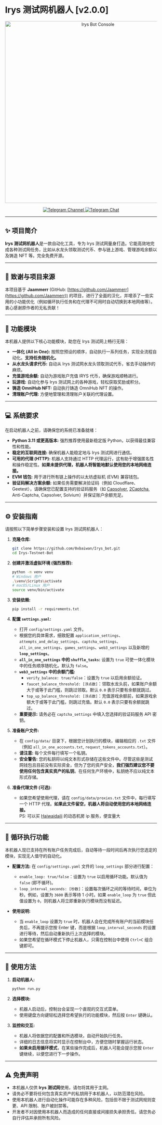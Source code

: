 #  Irys 测试网机器人 [v2.0.0]

<div align="center">
  <img src="./console/images/console.png" alt="Irys Bot Console" width="600"/>
  
  <p align="center">
    <a href="https://t.me/JamBitPY">
      <img src="https://img.shields.io/badge/Telegram-Channel-blue?style=for-the-badge&logo=telegram" alt="Telegram Channel">
    </a>
    <a href="https://t.me/+-4HDHSdBgiYxNGRi">
      <img src="https://img.shields.io/badge/Telegram-Chat-blue?style=for-the-badge&logo=telegram" alt="Telegram Chat">
    </a>
  </p>
</div>

---

## ✨ 项目简介

**Irys 测试网机器人**是一款自动化工具，专为 Irys 测试网量身打造。它能高效地完成各种测试网任务，比如从水龙头领取测试代币、参与链上游戏、管理游戏余额以及铸造 NFT 等。完全免费开源。

---

## 🙏 致谢与项目来源

本项目基于 **Jaammerr** (GitHub: [https://github.com/Jaammerr](https://github.com/Jaammerr)) 的项目，进行了全面的汉化，并增添了一些实用的小功能优化（例如循环执行任务和在代理不可用时自动切换到本地网络等）。衷心感谢原作者的无私贡献！


---

## 🚀 功能模块

本机器人提供以下核心功能模块，助您在 Irys 测试网上畅行无阻：

*   **一体化 (All in One):** 按照您预设的顺序，自动执行一系列任务，实现全流程自动化。**支持任务随机化。**
*   **从水龙头请求代币:** 自动从 Irys 测试网水龙头领取测试代币，省去手动操作的麻烦。
*   **充值游戏余额:** 自动为游戏账户充值 IRYS 代币，确保游戏顺畅进行。
*   **玩游戏:** 自动化参与 Irys 测试网上的各种游戏，轻松获取奖励或积分。
*   **铸造 OmniHub NFT:** 自动执行铸造 OmniHub NFT 的操作。
*   **清理账户代理:** 方便地管理和清理账户关联的代理设置。

---

## 💻 系统要求

在启动机器人之前，请确保您的系统已准备就绪：

*   **Python 3.11 或更高版本:** 强烈推荐使用最新稳定版 Python，以获得最佳兼容性和性能。
*   **稳定的互联网连接:** 确保机器人能稳定地与 Irys 测试网进行通信。
*   **可用的代理 (HTTP):** 机器人支持通过 HTTP 代理运行，这有助于增强匿名性和操作稳定性。**如果未提供代理，机器人将智能地默认使用您的本地网络连接。**
*   **EVM 钱包:** 用于进行所有链上操作的以太坊虚拟机 (EVM) 兼容钱包。
*   **验证码解决方案余额:** 如果任务需要解决验证码（例如 Cloudflare、Geetest），请确保您已配置支持的验证码服务（如 [Capsolver](https://dashboard.capsolver.com/passport/register?inviteCode=PFxLlbXG2AF8), [2Captcha](https://2captcha.com/), Anti-Captcha, Capsolver, Solvium）并保证账户余额充足。

---


## ⚙️ 安装指南

请按照以下简单步骤安装和设置 Irys 测试网机器人：

1.  **克隆仓库:**
    ```bash
    git clone https://github.com/0xbaiwan/Irys_bot.git
    cd Irys-Testnet-Bot
    ```

2.  **创建并激活虚拟环境 (强烈推荐):**
    ```bash
    python -m venv venv
    # Windows 用户
    .\venv\Scripts\activate
    # macOS/Linux 用户
    source venv/bin/activate
    ```

3.  **安装依赖:**
    ```bash
    pip install -r requirements.txt
    ```

4.  **配置 `settings.yaml`:**
    *   打开 `config/settings.yaml` 文件。
    *   根据您的具体需求，细致配置 `application_settings`、`attempts_and_delay_settings`、`captcha_settings`、`all_in_one_settings`、`games_settings`、`web3_settings` 以及新增的 **`loop_settings`**。
    *   **`all_in_one_settings` 中的 `shuffle_tasks`:** 设置为 `true` 可使一体化模块中的任务顺序随机化。默认为 `false`。
    *   **`web3_settings` 中的余额门槛:**
        *   `verify_balance: true/false`：设置为 `true` 以启用余额验证。
        *   `faucet_balance_threshold: [浮点数]`：领取水龙头前，如果账户余额大于或等于此门槛，则跳过领取。默认 `0.0` 表示只要有余额就跳过。
        *   `top_up_balance_threshold: [浮点数]`：充值游戏余额前，如果游戏余额大于或等于此门槛，则跳过充值。默认 `0.0` 表示只要有余额就跳过。
    *   **重要提示:** 请务必在 `captcha_settings` 中填入您选择的验证码服务 API 密钥。

5.  **准备账户文件:**
    *   在 `config/data/` 目录下，根据您计划执行的模块，编辑相应的 `.txt` 文件（例如 `all_in_one_accounts.txt`, `request_tokens_accounts.txt`）。
    *   **请注意:** 每个文件每行填写一个私钥。
    *   **安全警告:** 您的私钥将以纯文本形式存储在这些文件中。尽管这些是测试网钱包且目前没有实际资金，但为了您的资产安全，**我们强烈建议您不要使用任何包含真实资产的私钥**。在任何生产环境中，私钥绝不应以纯文本形式存储。

6.  **准备代理文件 (可选):**
    *   如果您希望使用代理，请在 `config/data/proxies.txt` 文件中，每行填写一个 HTTP 代理。**如果此文件留空，机器人将自动使用您的本地网络连接。**  
    PS: 可以买 [Haiwaidaili](https://www.haiwaidaili.net/register?Invitation_code=11812) 的动态机房 ip 服务，便宜量大

---

## 🔄 循环执行功能

本机器人现已支持在所有账户任务完成后，自动等待一段时间后再次执行您选定的模块，实现无人值守的自动化。

*   **配置方法:** 在 `config/settings.yaml` 文件的 `loop_settings` 部分进行配置：
    *   `enable_loop: true/false`：设置为 `true` 以启用循环功能。默认值为 `false` (即不循环)。
    *   `loop_interval_seconds: [秒数]`：设置每次循环之间的等待时间，单位为秒。例如，设置为 `3600` 表示等待 1 小时。如果 `enable_loop` 为 `true` 但此值设置为 `0`，则机器人将立即重新执行模块而没有延迟。

*   **使用说明:**
    *   当 `enable_loop` 设置为 `true` 时，机器人会在完成所有账户的当前模块任务后，不再提示您按 Enter 键，而是根据 `loop_interval_seconds` 的设置进行等待，然后自动重新执行上次选择的模块。
    *   如果您希望在循环模式下停止机器人，只需在控制台中使用 `Ctrl+C` 组合键即可。

---

## 🚀 使用方法

1.  **启动机器人:**
    ```bash
    python run.py
    ```

2.  **选择模块:**
    *   机器人启动后，控制台会呈现一个直观的交互式菜单。
    *   使用键盘方向键轻松选择您希望执行的功能模块，然后按 `Enter` 键确认。

3.  **监控和交互:**
    *   机器人将依据您的配置和所选模块，自动开始执行任务。
    *   详细的日志信息将实时显示在控制台中，方便您随时掌握运行状态。
    *   **如果未启用循环模式**，在某些操作完成后，机器人可能会提示您按 `Enter` 键继续，以便您进行下一步操作。

---

## ⚠️ 免责声明

*   本机器人仅供 **Irys 测试网**使用，请勿将其用于主网。
*   请务必不要将任何包含真实资产的私钥用于本机器人，以防范潜在风险。
*   使用本机器人进行自动化操作可能存在多种风险，包括但不限于测试网规则变更、API 限制、账户被封禁等。
*   开发者不对因使用本机器人而造成的任何直接或间接损失承担责任。请您务必自行评估并承担所有风险。
